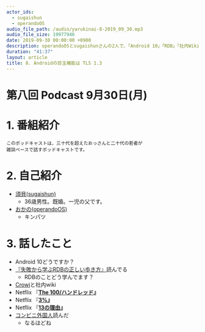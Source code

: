 ```yaml
---
actor_ids:
  - sugaishun
  - operandoOS
audio_file_path: /audio/yarukinai-8-2019_09_30.mp3
audio_file_size: 19977946
date: 2019-09-30 00:00:00 +0900
description: operandoOSとsugaishunさんの2人で、「Android 10」「RDB」「社内Wiki」について話しました。
duration: "41:37"
layout: article
title: 8. Androidの目玉機能は TLS 1.3
---
```


# 第八回 Podcast 9月30日(月)

# 1. 番組紹介
    このポッドキャストは、三十代を超えたおっさんと二十代の若者が
    雑談ベースで話すポッドキャストです。

# 2. 自己紹介
- [須貝(sugaishun)](https://twitter.com/sugaishun)
    - 36歳男性。既婚。一児の父です。
- [おかの(operandoOS)](https://twitter.com/operandoOS)
    - キンパツ

# 3. 話したこと
- Android 10どうですか？
- [『](https://amzn.to/2ZR3N9L)[失敗から学ぶRDBの正しい歩き方](https://amzn.to/2ZR3N9L)[』](https://amzn.to/2ZR3N9L)読んでる
    - RDBのことどう学んでます？
- [Crowi](https://site.crowi.wiki/)と社内wiki
- Netflix 『[**The 100/ハンドレッド**](https://www.netflix.com/jp/title/70283264)**』**
- Netflix 『[**3%**](https://www.netflix.com/jp/title/80074220)**』**
- Netflix 『[**13の理由**](https://www.netflix.com/jp/title/80117470)**』**
- [コンビニ外国人](https://www.amazon.co.jp/dp/B07CZBQ17V/)読んだ
    - なるほどね
